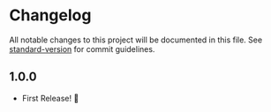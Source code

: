 # Changelog

All notable changes to this project will be documented in this file. See [standard-version](https://github.com/conventional-changelog/standard-version) for commit guidelines.


## 1.0.0

- First Release! 🎉
